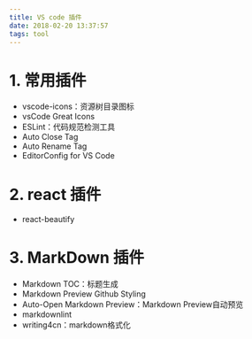 ```yaml
---
title: VS code 插件
date: 2018-02-20 13:37:57
tags: tool
---
```


# 1. 常用插件

- vscode-icons：资源树目录图标
- vsCode Great Icons
- ESLint：代码规范检测工具
- Auto Close Tag
- Auto Rename Tag
- EditorConfig for VS Code

# 2. react 插件

- react-beautify

# 3. MarkDown 插件

- Markdown TOC：标题生成
- Markdown Preview Github Styling
- Auto-Open Markdown Preview：Markdown Preview自动预览
- markdownlint
- writing4cn：markdown格式化